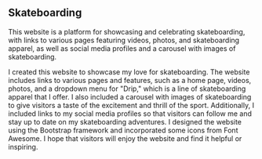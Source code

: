 ## Skateboarding

This website is a platform for showcasing and celebrating skateboarding, with links to various pages featuring videos, photos, and skateboarding apparel, as well as social media profiles and a carousel with images of skateboarding.


I created this website to showcase my love for skateboarding. The website includes links to various pages and features, such as a home page, videos, photos, and a dropdown menu for "Drip," which is a line of skateboarding apparel that I offer. I also included a carousel with images of skateboarding to give visitors a taste of the excitement and thrill of the sport. Additionally, I included links to my social media profiles so that visitors can follow me and stay up to date on my skateboarding adventures. I designed the website using the Bootstrap framework and incorporated some icons from Font Awesome. I hope that visitors will enjoy the website and find it helpful or inspiring.
